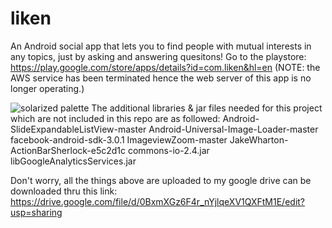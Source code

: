 liken
=====

An Android social app that lets you to find people with mutual interests in any topics, just by asking and answering quesitons! Go to the playstore: https://play.google.com/store/apps/details?id=com.liken&hl=en 
(NOTE: the AWS service has been terminated hence the web server of this app is no longer operating.)

![solarized palette](https://lh3.ggpht.com/l2otLVtwJlRapgHJ0TVF8-W1ZVpZ0VHra3B77K9CATdWQtspjLmLUcW9iM-2IWRsw4I=h900-rw)
The additional libraries & jar files needed for this project which are not included in this repo are as followed:
Android-SlideExpandableListView-master
Android-Universal-Image-Loader-master
facebook-android-sdk-3.0.1
ImageviewZoom-master
JakeWharton-ActionBarSherlock-e5c2d1c
commons-io-2.4.jar
libGoogleAnalyticsServices.jar


Don't worry, all the things above are uploaded to my google drive can be downloaded thru this link:
https://drive.google.com/file/d/0BxmXGz6F4r_nYjlqeXV1QXFtM1E/edit?usp=sharing
